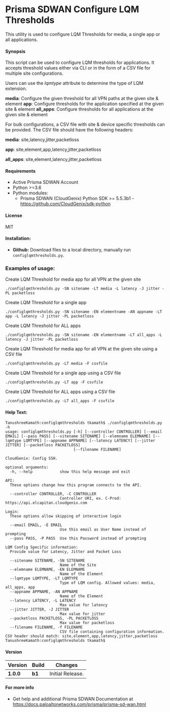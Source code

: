 # Prisma SDWAN Configure LQM Thresholds 
This utility is used to configure LQM Thresholds for media, a single app or all applications.

#### Synopsis
This script can be used to configure LQM thresholds for applications. It accepts threshold values either via CLI or in the form of a CSV file for multiple site configurations.

Users can use the *lqmtype* attribute to determine the type of LQM extension.

**media**: Configure the given threshold for all VPN paths at the given site & element
**app**: Configure thresholds for the application specified at the given site & element
**all_apps**: Configure thresholds for all applications at the given site & element

For bulk configurations, a CSV file with site & device specific thresholds can be provided. The CSV file should have the following headers:

**media**: site,latency,jitter,packetloss

**app**: site,element,app,latency,jitter,packetloss

**all_apps**: site,element,latency,jitter,packetloss

#### Requirements
* Active Prisma SDWAN Account
* Python >=3.6
* Python modules:
    * Prisma SDWAN (CloudGenix) Python SDK >= 5.5.3b1 - <https://github.com/CloudGenix/sdk-python>

#### License
MIT

#### Installation:
 - **Github:** Download files to a local directory, manually run `configlqmthresholds.py`. 

### Examples of usage:
Create LQM Threshold for media app for all VPN at the given site
```
./configlqmthresholds.py -SN sitename -LT media -L latency -J jitter -PL packetloss
```

Create LQM Threshold for a single app
```
./configlqmthresholds.py -SN sitename -EN elementname -AN appname -LT app -L latency -J jitter -PL packetloss
```

Create LQM Threshold for ALL apps
```
./configlqmthresholds.py -SN sitename -EN elementname -LT all_apps -L latency -J jitter -PL packetloss
```

Create LQM Threshold for media app for all VPN at the given site using a CSV file
```
./configlqmthresholds.py -LT media -F csvfile
```

Create LQM Threshold for a single app using a CSV file
```
./configlqmthresholds.py -LT app -F csvfile
```

Create LQM Threshold for ALL apps using a CSV file
```
./configlqmthresholds.py -LT all_apps -F csvfile
```


#### Help Text:
```angular2
TanushreeKamath:configlqmthresholds tkamath$ ./configlqmthresholds.py -h
usage: configlqmthresholds.py [-h] [--controller CONTROLLER] [--email EMAIL] [--pass PASS] [--sitename SITENAME] [--elemname ELEMNAME] [--lqmtype LQMTYPE] [--appname APPNAME] [--latency LATENCY] [--jitter JITTER] [--packetloss PACKETLOSS]
                              [--filename FILENAME]

CloudGenix: Config SSH.

optional arguments:
  -h, --help            show this help message and exit

API:
  These options change how this program connects to the API.

  --controller CONTROLLER, -C CONTROLLER
                        Controller URI, ex. C-Prod: https://api.elcapitan.cloudgenix.com

Login:
  These options allow skipping of interactive login

  --email EMAIL, -E EMAIL
                        Use this email as User Name instead of prompting
  --pass PASS, -P PASS  Use this Password instead of prompting

LQM Config Specific information:
  Provide value for Latency, Jitter and Packet Loss

  --sitename SITENAME, -SN SITENAME
                        Name of the Site
  --elemname ELEMNAME, -EN ELEMNAME
                        Name of the Element
  --lqmtype LQMTYPE, -LT LQMTYPE
                        Type of LQM config. Allowed values: media, all_apps, app
  --appname APPNAME, -AN APPNAME
                        Name of the Element
  --latency LATENCY, -L LATENCY
                        Max value for latency
  --jitter JITTER, -J JITTER
                        Max value for jitter
  --packetloss PACKETLOSS, -PL PACKETLOSS
                        Max value for packetloss
  --filename FILENAME, -f FILENAME
                        CSV file containing configuration information. CSV header should match: site,element,app,latency,jitter,packetloss
TanushreeKamath:configlqmthresholds tkamath$ 
```

#### Version
| Version | Build | Changes |
| ------- | ----- | ------- |
| **1.0.0** | **b1** | Initial Release. |


#### For more info
 * Get help and additional Prisma SDWAN Documentation at <https://docs.paloaltonetworks.com/prisma/prisma-sd-wan.html>

